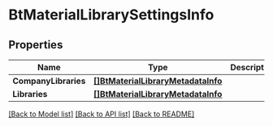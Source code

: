 # BtMaterialLibrarySettingsInfo

## Properties

Name | Type | Description | Notes
------------ | ------------- | ------------- | -------------
**CompanyLibraries** | [**[]BtMaterialLibraryMetadataInfo**](BTMaterialLibraryMetadataInfo.md) |  | [optional] 
**Libraries** | [**[]BtMaterialLibraryMetadataInfo**](BTMaterialLibraryMetadataInfo.md) |  | [optional] 

[[Back to Model list]](../README.md#documentation-for-models) [[Back to API list]](../README.md#documentation-for-api-endpoints) [[Back to README]](../README.md)


